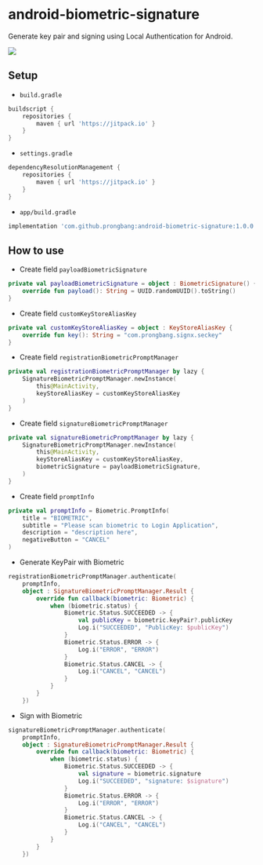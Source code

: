 # android-biometric-signature

Generate key pair and signing using Local Authentication for Android.

[![](https://jitpack.io/v/prongbang/android-biometric-signature.svg)](https://jitpack.io/#prongbang/android-biometric-signature)

## Setup

- `build.gradle`

```groovy
buildscript {
    repositories {
        maven { url 'https://jitpack.io' }
    }
}
```

- `settings.gradle`

```groovy
dependencyResolutionManagement {
    repositories {
        maven { url 'https://jitpack.io' }
    }
}
```

- `app/build.gradle`

```groovy
implementation 'com.github.prongbang:android-biometric-signature:1.0.0'
```

## How to use

- Create field `payloadBiometricSignature`

```kotlin
private val payloadBiometricSignature = object : BiometricSignature() {
    override fun payload(): String = UUID.randomUUID().toString()
}
```

- Create field `customKeyStoreAliasKey`

```kotlin
private val customKeyStoreAliasKey = object : KeyStoreAliasKey {
    override fun key(): String = "com.prongbang.signx.seckey"
}
```

- Create field `registrationBiometricPromptManager`

```kotlin
private val registrationBiometricPromptManager by lazy {
    SignatureBiometricPromptManager.newInstance(
        this@MainActivity,
        keyStoreAliasKey = customKeyStoreAliasKey
    )
}
```

- Create field `signatureBiometricPromptManager`

```kotlin
private val signatureBiometricPromptManager by lazy {
    SignatureBiometricPromptManager.newInstance(
        this@MainActivity,
        keyStoreAliasKey = customKeyStoreAliasKey,
        biometricSignature = payloadBiometricSignature,
    )
}
```

- Create field `promptInfo`

```kotlin
private val promptInfo = Biometric.PromptInfo(
    title = "BIOMETRIC",
    subtitle = "Please scan biometric to Login Application",
    description = "description here",
    negativeButton = "CANCEL"
)
```

- Generate KeyPair with Biometric

```kotlin
registrationBiometricPromptManager.authenticate(
    promptInfo,
    object : SignatureBiometricPromptManager.Result {
        override fun callback(biometric: Biometric) {
            when (biometric.status) {
                Biometric.Status.SUCCEEDED -> {
                    val publicKey = biometric.keyPair?.publicKey
                    Log.i("SUCCEEDED", "PublicKey: $publicKey")
                }
                Biometric.Status.ERROR -> {
                    Log.i("ERROR", "ERROR")
                }
                Biometric.Status.CANCEL -> {
                    Log.i("CANCEL", "CANCEL")
                }
            }
        }
    })
```

- Sign with Biometric

```kotlin
signatureBiometricPromptManager.authenticate(
    promptInfo,
    object : SignatureBiometricPromptManager.Result {
        override fun callback(biometric: Biometric) {
            when (biometric.status) {
                Biometric.Status.SUCCEEDED -> {
                    val signature = biometric.signature
                    Log.i("SUCCEEDED", "signature: $signature")
                }
                Biometric.Status.ERROR -> {
                    Log.i("ERROR", "ERROR")
                }
                Biometric.Status.CANCEL -> {
                    Log.i("CANCEL", "CANCEL")
                }
            }
        }
    })
```